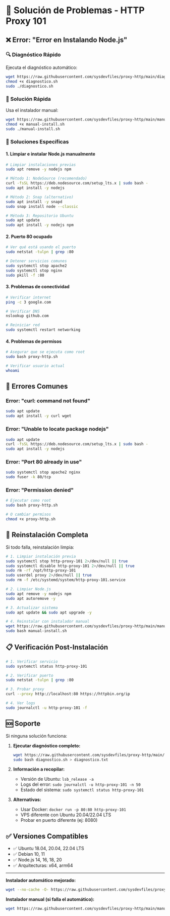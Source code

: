 # 🔧 Solución de Problemas - HTTP Proxy 101

## ❌ Error: "Error en Instalando Node.js"

### 🔍 Diagnóstico Rápido

Ejecuta el diagnóstico automático:
```bash
wget https://raw.githubusercontent.com/sysdevfiles/proxy-http/main/diagnostico.sh
chmod +x diagnostico.sh
sudo ./diagnostico.sh
```

### 🚀 Solución Rápida

Usa el instalador manual:
```bash
wget https://raw.githubusercontent.com/sysdevfiles/proxy-http/main/manual-install.sh
chmod +x manual-install.sh
sudo ./manual-install.sh
```

### 🔧 Soluciones Específicas

#### 1. **Limpiar e instalar Node.js manualmente**
```bash
# Limpiar instalaciones previas
sudo apt remove -y nodejs npm

# Método 1: NodeSource (recomendado)
curl -fsSL https://deb.nodesource.com/setup_lts.x | sudo bash -
sudo apt install -y nodejs

# Método 2: Snap (alternativo)
sudo apt install -y snapd
sudo snap install node --classic

# Método 3: Repositorio Ubuntu
sudo apt update
sudo apt install -y nodejs npm
```

#### 2. **Puerto 80 ocupado**
```bash
# Ver qué está usando el puerto
sudo netstat -tulpn | grep :80

# Detener servicios comunes
sudo systemctl stop apache2
sudo systemctl stop nginx
sudo pkill -f :80
```

#### 3. **Problemas de conectividad**
```bash
# Verificar internet
ping -c 3 google.com

# Verificar DNS
nslookup github.com

# Reiniciar red
sudo systemctl restart networking
```

#### 4. **Problemas de permisos**
```bash
# Asegurar que se ejecuta como root
sudo bash proxy-http.sh

# Verificar usuario actual
whoami
```

## 🐛 Errores Comunes

### Error: "curl: command not found"
```bash
sudo apt update
sudo apt install -y curl wget
```

### Error: "Unable to locate package nodejs"
```bash
sudo apt update
curl -fsSL https://deb.nodesource.com/setup_lts.x | sudo bash -
sudo apt install -y nodejs
```

### Error: "Port 80 already in use"
```bash
sudo systemctl stop apache2 nginx
sudo fuser -k 80/tcp
```

### Error: "Permission denied"
```bash
# Ejecutar como root
sudo bash proxy-http.sh

# O cambiar permisos
chmod +x proxy-http.sh
```

## 🔄 Reinstalación Completa

Si todo falla, reinstalación limpia:

```bash
# 1. Limpiar instalación previa
sudo systemctl stop http-proxy-101 2>/dev/null || true
sudo systemctl disable http-proxy-101 2>/dev/null || true
sudo rm -rf /opt/http-proxy-101
sudo userdel proxy 2>/dev/null || true
sudo rm -f /etc/systemd/system/http-proxy-101.service

# 2. Limpiar Node.js
sudo apt remove -y nodejs npm
sudo apt autoremove -y

# 3. Actualizar sistema
sudo apt update && sudo apt upgrade -y

# 4. Reinstalar con instalador manual
wget https://raw.githubusercontent.com/sysdevfiles/proxy-http/main/manual-install.sh
sudo bash manual-install.sh
```

## 📋 Verificación Post-Instalación

```bash
# 1. Verificar servicio
sudo systemctl status http-proxy-101

# 2. Verificar puerto
sudo netstat -tulpn | grep :80

# 3. Probar proxy
curl --proxy http://localhost:80 https://httpbin.org/ip

# 4. Ver logs
sudo journalctl -u http-proxy-101 -f
```

## 🆘 Soporte

Si ninguna solución funciona:

1. **Ejecutar diagnóstico completo:**
   ```bash
   wget https://raw.githubusercontent.com/sysdevfiles/proxy-http/main/diagnostico.sh
   sudo bash diagnostico.sh > diagnostico.txt
   ```

2. **Información a recopilar:**
   - Versión de Ubuntu: `lsb_release -a`
   - Logs del error: `sudo journalctl -u http-proxy-101 -n 50`
   - Estado del sistema: `sudo systemctl status http-proxy-101`

3. **Alternativas:**
   - Usar Docker: `docker run -p 80:80 http-proxy-101`
   - VPS diferente con Ubuntu 20.04/22.04 LTS
   - Probar en puerto diferente (ej: 8080)

## ✅ Versiones Compatibles

- ✅ Ubuntu 18.04, 20.04, 22.04 LTS
- ✅ Debian 10, 11
- ✅ Node.js 14, 16, 18, 20
- ✅ Arquitecturas: x64, arm64

---

**Instalador automático mejorado:**
```bash
wget --no-cache -O- https://raw.githubusercontent.com/sysdevfiles/proxy-http/main/proxy-http.sh | sudo bash
```

**Instalador manual (si falla el automático):**
```bash
wget https://raw.githubusercontent.com/sysdevfiles/proxy-http/main/manual-install.sh && sudo bash manual-install.sh
```
